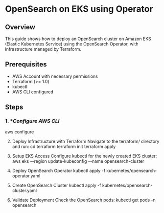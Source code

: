 # OpenSearch on EKS using Operator

## Overview
This guide shows how to deploy an OpenSearch cluster on Amazon EKS (Elastic Kubernetes Service) using the OpenSearch Operator, with infrastructure managed by Terraform.

## Prerequisites
- AWS Account with necessary permissions
- Terraform (>= 1.0)
- kubectl
- AWS CLI configured

## Steps

### 1. **Configure AWS CLI*
aws configure

2. Deploy Infrastructure with Terraform
Navigate to the terraform/ directory and run:
cd terraform
terraform init
terraform apply

3. Setup EKS Access
Configure kubectl for the newly created EKS cluster:
aws eks --region <region> update-kubeconfig --name opensearch-cluster

4. Deploy OpenSearch Operator
kubectl apply -f kubernetes/opensearch-operator.yaml

5. Create OpenSearch Cluster
kubectl apply -f kubernetes/opensearch-cluster.yaml

6. Validate Deployment
Check the OpenSearch pods:
kubectl get pods -n opensearch


